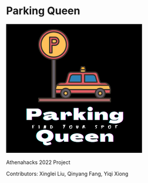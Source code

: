 # Parking Queen
![foxdemo](https://github.com/xingleiliu/Parking-Queen/blob/main/logo_icon.png)

Athenahacks 2022 Project 

Contributors: Xinglei Liu, Qinyang Fang, Yiqi Xiong
